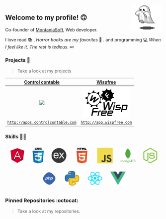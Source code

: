 <img align='right' src='https://raw.githubusercontent.com/DengnisR/DengnisR/main/sprites/phantom.gif' width='20%'>  

## Welcome to my profile! :upside_down_face:
Co-founder of [MontaniaSoft](http://apps.montaniasoft.info), Web developer.  

I love read :books: , *Horror books are my favorites* :ghost: . and programming :computer: *When I feel like it. The rest is tedious*. :zzz:

### Projects :briefcase:

>Take a look at my projects

| <a href="http://apps.controlcontable.com" target="_blank">**Control contable**</a> | <a href="https://app.wispfree.com" target="_blank">**Wispfree**</a> |
| :---: | :---: |
| <img align='center' src='https://raw.githubusercontent.com/DengnisR/DengnisR/main/projects/controlc.ico' height='100px'> | <img align='center' src='https://raw.githubusercontent.com/DengnisR/DengnisR/main/projects/wispfree.png' height='100px'> |
| <a href="http://apps.controlcontable.com" target="_blank">`http://apps.controlcontable.com`</a> | <a href="http://app.wispfree.com" target="_blank">`http://app.wispfree.com`</a> |

### Skills :man_technologist:

<p align="center">
  <img style="padding: 10px;"  src='https://raw.githubusercontent.com/DengnisR/DengnisR/main/skills/angular.png' height='50px'>
  <img style="padding: 10px;"  src='https://raw.githubusercontent.com/DengnisR/DengnisR/main/skills/css.png' height='50px'>
  <img style="padding: 10px;"  src='https://raw.githubusercontent.com/DengnisR/DengnisR/main/skills/express.png' height='50px'>
  <img style="padding: 10px;"  src='https://raw.githubusercontent.com/DengnisR/DengnisR/main/skills/html.png' height='50px'>
  <img style="padding: 10px;"  src='https://raw.githubusercontent.com/DengnisR/DengnisR/main/skills/javascript.jpg' height='50px'>
  <img style="padding: 10px;"  src='https://raw.githubusercontent.com/DengnisR/DengnisR/main/skills/mongo.png' height='50px'>
  <img style="padding: 10px;"  src='https://raw.githubusercontent.com/DengnisR/DengnisR/main/skills/nodejs.png' height='50px'>
  <img style="padding: 10px;"  src='https://raw.githubusercontent.com/DengnisR/DengnisR/main/skills/php.png' height='50px'>
  <img style="padding: 10px;"  src='https://raw.githubusercontent.com/DengnisR/DengnisR/main/skills/python.png' height='50px'>
  <img style="padding: 10px;"  src='https://raw.githubusercontent.com/DengnisR/DengnisR/main/skills/react.png' height='50px'>
  <img style="padding: 10px;"  src='https://raw.githubusercontent.com/DengnisR/DengnisR/main/skills/vue.png' height='50px'>
</p>

### Pinned Repositories :octocat:

>Take a look at my repositories.
